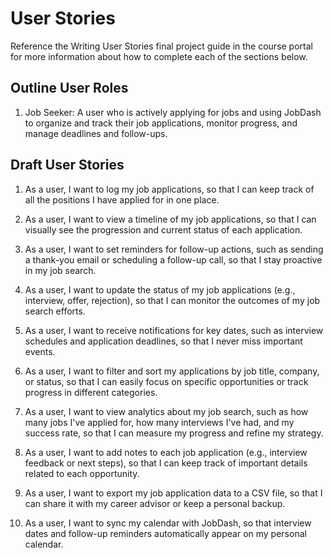 # User Stories

Reference the Writing User Stories final project guide in the course portal for more information about how to complete each of the sections below.

## Outline User Roles

1. Job Seeker: A user who is actively applying for jobs and using JobDash to organize and track their job applications, monitor progress, and manage deadlines and follow-ups.

## Draft User Stories

1. As a user, I want to log my job applications, so that I can keep track of all the positions I have applied for in one place.

2. As a user, I want to view a timeline of my job applications, so that I can visually see the progression and current status of each application.

3. As a user, I want to set reminders for follow-up actions, such as sending a thank-you email or scheduling a follow-up call, so that I stay proactive in my job search.

4. As a user, I want to update the status of my job applications (e.g., interview, offer, rejection), so that I can monitor the outcomes of my job search efforts.

5. As a user, I want to receive notifications for key dates, such as interview schedules and application deadlines, so that I never miss important events.

6. As a user, I want to filter and sort my applications by job title, company, or status, so that I can easily focus on specific opportunities or track progress in different categories.

7. As a user, I want to view analytics about my job search, such as how many jobs I've applied for, how many interviews I've had, and my success rate, so that I can measure my progress and refine my strategy.

8. As a user, I want to add notes to each job application (e.g., interview feedback or next steps), so that I can keep track of important details related to each opportunity.

9. As a user, I want to export my job application data to a CSV file, so that I can share it with my career advisor or keep a personal backup.

10. As a user, I want to sync my calendar with JobDash, so that interview dates and follow-up reminders automatically appear on my personal calendar.
